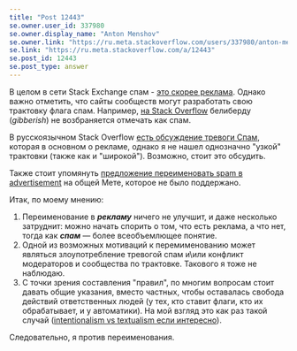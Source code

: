 ```yaml
---
title: "Post 12443"
se.owner.user_id: 337980
se.owner.display_name: "Anton Menshov"
se.owner.link: "https://ru.meta.stackoverflow.com/users/337980/anton-menshov"
se.link: "https://ru.meta.stackoverflow.com/a/12443"
se.post_id: 12443
se.post_type: answer
---
```

<p>В целом в сети Stack Exchange спам - <a href="https://meta.stackexchange.com/a/58035/383809">это скорее реклама</a>. Однако важно отметить, что сайты сообществ могут разработать свою трактовку флага спам. Например, <a href="https://meta.stackoverflow.com/a/345333/2452869">на Stack Overflow</a> белиберду (<em>gibberish</em>) не возбраняется отмечать как спам.</p>
<p>В русскоязычном Stack Overflow <a href="https://ru.meta.stackoverflow.com/q/7326/337980">есть обсуждение тревоги Спам</a>, которая в основном о рекламе, однако я не нашел однозначно &quot;узкой&quot; трактовки (также как и &quot;широкой&quot;). Возможно, стоит это обсудить.</p>
<p>Также стоит упомянуть <a href="https://meta.stackexchange.com/q/58433/383809">предложение переименовать spam в advertisement</a> на общей Мете, которое не было поддержано.</p>
<p>Итак, по моему мнению:</p>
<ol>
<li>Переименование в <em><strong>рекламу</strong></em> ничего не улучшит, и даже несколько затруднит: можно начать спорить о том, что есть реклама, а что нет, тогда как <em><strong>спам</strong></em> — более всеобъемлющее понятие.</li>
<li>Одной из возможных мотиваций к перемименованию может являться злоупотребление тревогой спам и\или конфликт модераторов и сообщества по трактовке. Такового я тоже не наблюдаю.</li>
<li>С точки зрения составления &quot;правил&quot;, по многим вопросам стоит давать общие указания, вместо частных, чтобы оставалась свобода действий ответственных людей (у тех, кто ставит флаги, кто их обрабатывает, и у автоматики). На мой взгляд это как раз такой случай (<a href="https://plato.stanford.edu/entries/legal-interpretation/#TheoLegaInte" rel="nofollow noreferrer">intentionalism vs textualism если интересно</a>).</li>
</ol>
<p>Следовательно, я против переименования.</p>
